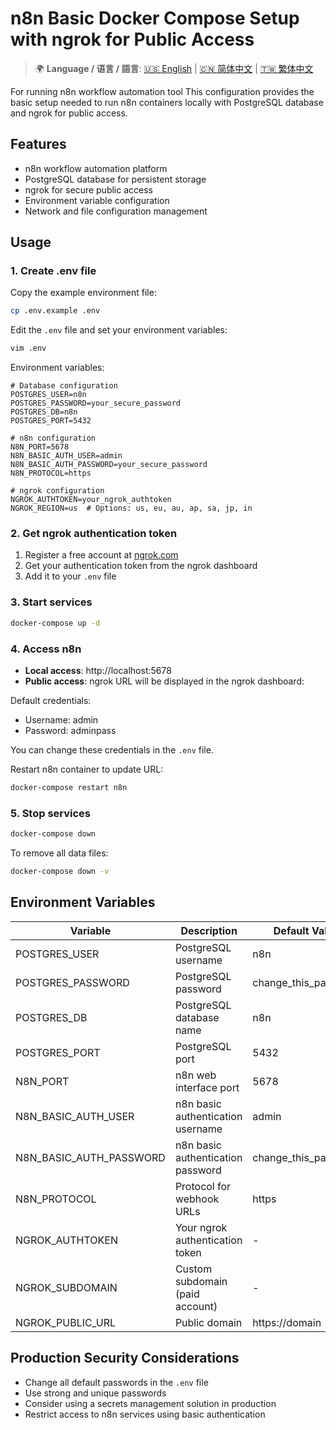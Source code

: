 # n8n Basic Docker Compose Setup with ngrok for Public Access

> 🌍 **Language / 语言 / 語言**: [🇺🇸 English](./README-EN.md) | [🇨🇳 简体中文](./README-CN.md) | [🇹🇼 繁体中文](./README.md)

For running n8n workflow automation tool
This configuration provides the basic setup needed to run n8n containers locally with PostgreSQL database and ngrok for public access.

## Features

* n8n workflow automation platform
* PostgreSQL database for persistent storage
* ngrok for secure public access
* Environment variable configuration
* Network and file configuration management

## Usage

### 1. Create .env file

Copy the example environment file:

```bash
cp .env.example .env
```

Edit the `.env` file and set your environment variables:

```bash
vim .env
```

Environment variables:

```
# Database configuration
POSTGRES_USER=n8n
POSTGRES_PASSWORD=your_secure_password
POSTGRES_DB=n8n
POSTGRES_PORT=5432

# n8n configuration
N8N_PORT=5678
N8N_BASIC_AUTH_USER=admin
N8N_BASIC_AUTH_PASSWORD=your_secure_password
N8N_PROTOCOL=https

# ngrok configuration
NGROK_AUTHTOKEN=your_ngrok_authtoken
NGROK_REGION=us  # Options: us, eu, au, ap, sa, jp, in
```

### 2. Get ngrok authentication token

1. Register a free account at [ngrok.com](https://ngrok.com)
2. Get your authentication token from the ngrok dashboard
3. Add it to your `.env` file

### 3. Start services

```bash
docker-compose up -d
```

### 4. Access n8n

* **Local access**: http://localhost:5678
* **Public access**: ngrok URL will be displayed in the ngrok dashboard:

Default credentials:
* Username: admin
* Password: adminpass

You can change these credentials in the `.env` file.

Restart n8n container to update URL:

```bash
docker-compose restart n8n
```

### 5. Stop services

```bash
docker-compose down
```

To remove all data files:

```bash
docker-compose down -v
```

## Environment Variables

| Variable | Description | Default Value |
|----------|-------------|---------|
| POSTGRES_USER | PostgreSQL username | n8n |
| POSTGRES_PASSWORD | PostgreSQL password | change_this_password |
| POSTGRES_DB | PostgreSQL database name | n8n |
| POSTGRES_PORT | PostgreSQL port | 5432 |
| N8N_PORT | n8n web interface port | 5678 |
| N8N_BASIC_AUTH_USER | n8n basic authentication username | admin |
| N8N_BASIC_AUTH_PASSWORD | n8n basic authentication password | change_this_password |
| N8N_PROTOCOL | Protocol for webhook URLs | https |
| NGROK_AUTHTOKEN | Your ngrok authentication token | - |
| NGROK_SUBDOMAIN | Custom subdomain (paid account) | - |
| NGROK_PUBLIC_URL | Public domain | https://domain |

## Production Security Considerations

* Change all default passwords in the `.env` file
* Use strong and unique passwords
* Consider using a secrets management solution in production
* Restrict access to n8n services using basic authentication